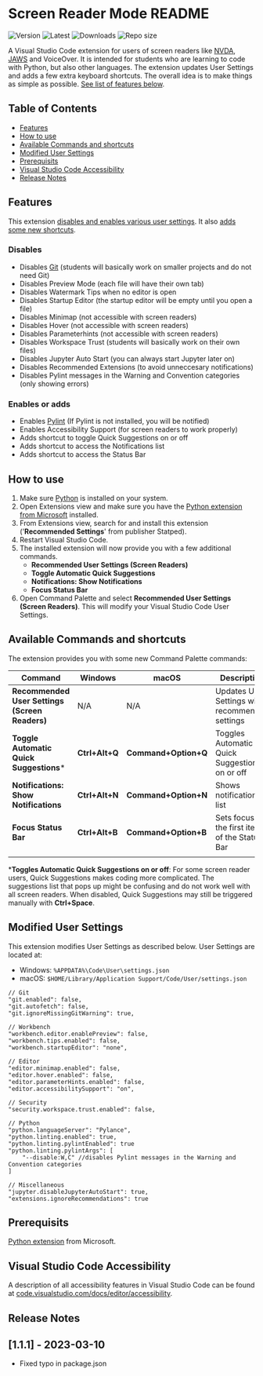 # Screen Reader Mode README

![Version](https://img.shields.io/visual-studio-marketplace/v/Statped.recommendedsettings)
![Latest](https://img.shields.io/github/last-commit/oivron/settings-extension-vscode)
![Downloads](https://img.shields.io/visual-studio-marketplace/d/Statped.recommendedsettings)
![Repo size](https://img.shields.io/github/license/oivron/settings-extension-vscode)

A Visual Studio Code extension for users of screen readers like [NVDA](https://www.nvaccess.org/), [JAWS](https://www.freedomscientific.com/products/software/jaws/) and VoiceOver. It is intended for students who are learning to code with Python, but also other languages. The extension updates User Settings and adds a few extra keyboard shortcuts. The overall idea is to make things as simple as possible. [See list of features below](#features).

## Table of Contents
- [Features](#features)
- [How to use](#how-to-use)
- [Available Commands and shortcuts](#available-commands-and-shortcuts)
- [Modified User Settings](#modified-user-settings)
- [Prerequisits](#prerequisits)
- [Visual Studio Code Accessibility](#visual-studio-code-accessibility)
- [Release Notes](#release-notes)

## Features

This extension [disables and enables various user settings](#modified-user-settings). It also [adds some new shortcuts](#available-commands-and-shortcuts).

### Disables

- Disables [Git](https://code.visualstudio.com/docs/sourcecontrol/overview) (students will basically work on smaller projects and do not need Git)
- Disables Preview Mode (each file will have their own tab)
- Disables Watermark Tips when no editor is open
- Disables Startup Editor (the startup editor will be empty until you open a file)
- Disables Minimap (not accessible with screen readers)
- Disables Hover (not accessible with screen readers)
- Disables Parameterhints (not accessible with screen readers)
- Disables Workspace Trust (students will basically work on their own files)
- Disables Jupyter Auto Start (you can always start Jupyter later on)
- Disables Recommended Extensions (to avoid unneccesary notifications)
- Disables Pylint messages in the Warning and Convention categories (only showing errors)

### Enables or adds

- Enables [Pylint](https://code.visualstudio.com/docs/python/linting) (If Pylint is not installed, you will be notified)
- Enables Accessibility Support (for screen readers to work properly)
- Adds shortcut to toggle Quick Suggestions on or off
- Adds shortcut to access the Notifications list
- Adds shortcut to access the Status Bar

## How to use

1. Make sure [Python](https://www.python.org/) is installed on your system.
2. Open Extensions view and make sure you have the [Python extension from Microsoft](https://marketplace.visualstudio.com/items?itemName=ms-python.python) installed.
3. From Extensions view, search for and install this extension ('__Recommended Settings__' from publisher Statped).
4. Restart Visual Studio Code.
5. The installed extension will now provide you with a few additional commands.
    - __Recommended User Settings (Screen Readers)__
    - __Toggle Automatic Quick Suggestions__
    - __Notifications: Show Notifications__
    - __Focus Status Bar__
5. Open Command Palette and select __Recommended User Settings (Screen Readers)__. This will modify your Visual Studio Code User Settings.

## Available Commands and shortcuts

The extension provides you with some new Command Palette commands:

| Command                                        | Windows       | macOS|Description                                                   |
| -----------                                    | -----------    | ---------- | -----------                                                   |
| __Recommended User Settings (Screen Readers)__ | N/A            | N/A | Updates User Settings with recommended settings |
| __Toggle Automatic Quick Suggestions__*         | __Ctrl+Alt+Q__ | __Command+Option+Q__ | Toggles Automatic Quick Suggestions on or off                 |
| __Notifications: Show Notifications__          | __Ctrl+Alt+N__ | __Command+Option+N__ | Shows notification list                      |
| __Focus Status Bar__          | __Ctrl+Alt+B__ | __Command+Option+B__ | Sets focus on the first item of the Status Bar                      |
|||||

*__Toggles Automatic Quick Suggestions on or off__: For some screen reader users, Quick Suggestions makes coding more complicated. The suggestions list that pops up might be confusing and do not work well with all screen readers. When disabled, Quick Suggestions may still be triggered manually with __Ctrl+Space__.

## Modified User Settings

This extension modifies User Settings as described below. User Settings are located at:

- Windows: `%APPDATA%\Code\User\settings.json`
- macOS: `$HOME/Library/Application Support/Code/User/settings.json`

```
// Git
"git.enabled": false,
"git.autofetch": false,
"git.ignoreMissingGitWarning": true,

// Workbench
"workbench.editor.enablePreview": false,
"workbench.tips.enabled": false,
"workbench.startupEditor": "none",

// Editor
"editor.minimap.enabled": false,
"editor.hover.enabled": false,
"editor.parameterHints.enabled": false,
"editor.accessibilitySupport": "on",

// Security
"security.workspace.trust.enabled": false,

// Python
"python.languageServer": "Pylance",
"python.linting.enabled": true,
"python.linting.pylintEnabled": true
"python.linting.pylintArgs": [
    "--disable:W,C" //disables Pylint messages in the Warning and Convention categories
]

// Miscellaneous
"jupyter.disableJupyterAutoStart": true,
"extensions.ignoreRecommendations": true
```

## Prerequisits

[Python extension](https://marketplace.visualstudio.com/items?itemName=ms-python.python) from Microsoft.

## Visual Studio Code Accessibility

A description of all accessibility features in Visual Studio Code can be found at [code.visualstudio.com/docs/editor/accessibility](https://code.visualstudio.com/docs/editor/accessibility).

## Release Notes

## [1.1.1] - 2023-03-10
- Fixed typo in package.json